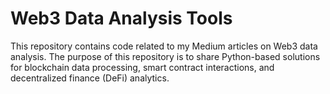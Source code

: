 # Web3 Data Analysis Tools

This repository contains code related to my Medium articles on Web3 data analysis. The purpose of this repository is to share Python-based solutions for blockchain data processing, smart contract interactions, and decentralized finance (DeFi) analytics.
